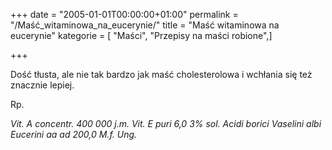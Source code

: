 +++
date = "2005-01-01T00:00:00+01:00"
permalink = "/Maść_witaminowa_na_eucerynie/"
title = "Maść witaminowa na eucerynie"
kategorie = [ "Maści", "Przepisy na maści robione",]

+++

Dość tłusta, ale nie tak bardzo jak maść cholesterolowa i wchłania się też znacznie lepiej.

Rp.

*Vit. A concentr. 400 000 j.m.*
*Vit. E puri 6,0*
*3% sol. Acidi borici*
*Vaselini albi*
*Eucerini aa ad 200,0*
*M.f. Ung.*
